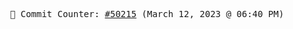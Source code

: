 <p align="center">
    <samp>
        📮 Commit Counter: <a href="https://github.com/Javascript-void0/Javascript-void0/commits/main">#50215</a> (March 12, 2023 @ 06:40 PM)
    </samp>
</p>